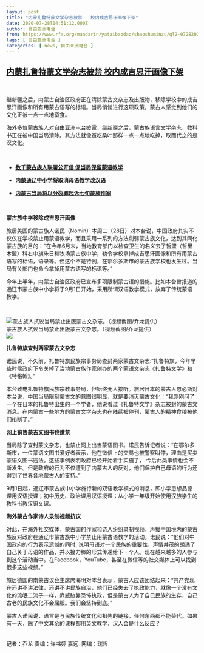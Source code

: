 ```yaml
---
layout: post
title: "内蒙扎鲁特蒙文学杂志被禁   校内成吉思汗画像下架"
date: 2020-07-28T14:51:12.000Z
author: 自由亚洲电台
from: https://www.rfa.org/mandarin/yataibaodao/shaoshuminzu/ql2-07282020063029.html
tags: [ 自由亚洲电台 ]
categories: [ news, 自由亚洲电台 ]
---
```

<!--1595947872000-->
[内蒙扎鲁特蒙文学杂志被禁   校内成吉思汗画像下架](https://www.rfa.org/mandarin/yataibaodao/shaoshuminzu/ql2-07282020063029.html)
------

<div>
<p> </p><p>继新疆之后，内蒙古自治区政府正在清除蒙古文杂志及出版物，移除学校中的成吉思汗画像和所有用蒙古语写的标语。当局悄悄进行这项政策，蒙古人感觉到他们的文化正被一点一点地蚕食。</p><p>海外多位蒙古族人对自由亚洲电台披露，继新疆之后，蒙古族语言文学杂志，教科书正在被中国当局清除。其方法就像蚕吃桑叶那样一点一点地吃掉，取而代之的是汉文化。</p><p> </p><ul><li><b><a class="external-link" href="http://www.rfa.org/mandarin/yataibaodao/shaoshuminzu/ql-07072020061953.html">数千蒙古族人联署公开信 促当局保留蒙语教学</a></b></li></ul><ul><li><b><a class="external-link" href="http://www.rfa.org/mandarin/yataibaodao/shaoshuminzu/ql2-06242020064348.html">内蒙通辽中小学将取消母语教学改汉语</a></b></li></ul><ul><li><b><a class="external-link" href="http://www.rfa.org/mandarin/Xinwen/1-07232018115537.html">内蒙古当局将以分裂罪起诉七旬蒙族作家</a></b></li></ul><p> </p><p><b>蒙古族中学移除成吉思汗画像</b></p><p>旅居美国的蒙古族人诺民（Nomin）本周二（28日）对本台说，中国政府其实不仅仅在学校禁止用蒙语教学，而且采用一系列的方法削弱蒙古族文化，达到其同化蒙古族的目的：“在今年6月末，当地教育部门以检查卫生的名义去了哲盟（哲里木盟）科右中旗朱日和牧场蒙古族中学，勒令学校拿掉成吉思汗画像和所有用蒙古语写的标语，语录等。但这个不是特例，在鄂尔多斯市的蒙古族学校也发生过。当局有关部门也命令拿掉用蒙古语写的标语等。”</p><p>今年上半年，内蒙古自治区政府已宣布多项限制蒙古语的措施。比如本台曾报道的通辽市蒙古族中小学将于9月1日开始，采用所谓双语教学模式，放弃了传统蒙语教学。</p><p> </p><p><div class="image-inline captioned" style="width:1112px;"><div style="width:1112px;"><img alt="蒙古族人抗议当局禁止出版蒙古文杂志。（视频截图/乔龙提供）" src="https://www.rfa.org/mandarin/yataibaodao/shaoshuminzu/ql2-07282020063029.html/m0728-ql2p2.jpg" title="蒙古族人抗议当局禁止出版蒙古文杂志。（视频截图/乔龙提供）"/></div><div class="image-caption"><span style="width:1112px;">蒙古族人抗议当局禁止出版蒙古文杂志。（视频截图/乔龙提供）</span><span class="copyright"> </span></div><div id="zoomattribute"><a class="single_image" href="/mandarin/yataibaodao/shaoshuminzu/ql2-07282020063029.html/m0728-ql2p2.jpg" title="蒙古族人抗议当局禁止出版蒙古文杂志。（视频截图/乔龙提供）"><img src="/rfa_resources/graphics/icon-zoom.png"/></a></div></div></p><p><b>扎鲁特旗查封两家蒙古文杂志</b></p><p>诺民说，不久前，扎鲁特旗民族宗事务局查封两家蒙古文杂志:“扎鲁特旗，今年早些时候政府下令关掉了当地蒙古族作家创办的两个蒙语文杂志《扎鲁特文学》和《特格翰》。”</p><p>本台致电扎鲁特旗民族宗教事务局，但始终无人接听。旅居日本的蒙古人忽必斯对本台说，中国当局限制蒙古文的意图很明显，就是要消灭蒙古文化：“我刚刚问了一个在日本的扎鲁特出生的一个学者，他说看过《扎鲁特文学》杂志被封的蒙古文消息。在内蒙古一些地方的蒙古文学杂志也在陆续被停刊，蒙古人的精神食粮被他们掐断了。”</p><p><b>网上销售蒙古文图书也遭禁</b></p><p>当局除了查封蒙文杂志，也禁止网上出售蒙语图书。诺民告诉记者说：“在鄂尔多斯市，一位蒙语文图书爱好者表示，他在微信上的交易也被警察叫停，理由是买卖蒙语文图书违法。这些事例表明政府已经开始着手实施了， 今后此类事情也会不断发生。但是政府的行为不仅遭到了内蒙古人的反对，他们保护自己母语的行为还得到了世界各地蒙古人的支持。”</p><p>9月1日起，通辽市蒙古族中小学施行新的双语教学模式的消息，即小学思想品德课用汉语授课；初中历史、政治课用汉语授课；从小学一年级开始使用汉族学生的教科书教汉语文课。</p><p><b>海外蒙古作家诗人录制视频抗议</b></p><p>对此，在海外社交媒体，蒙古国的作家和诗人纷纷录制视频，声援中国境内的蒙古族反对政府在通辽市蒙古族中小学禁止用蒙古语教学的活动。诺民说：“他们对中国政府的行为表示遗憾的同时, 说明母语对一个民族的重要性，声情并茂的朗诵了自己关于母语的作品，并以接力棒的形式传递给下一个人。现在越来越多的人参与到这个活动当中。在Facebook，YouTube，甚至在微信等的社交媒体上可以找到很多这些视频。”</p><p>旅居德国的南蒙古议会主席席海明对本台表示，蒙古人应该团结起来：“共产党现在还讲不讲法律，还讲不讲民族自治，他们已经失去了执政能力，就像一个没有文化的流氓二流子一样，靠威胁靠恐怖执政，但是蒙古人为了自己民族的生存，自己古老的民族文化不会屈服。我们会坚持到底。”</p><p>蒙古人诺民说，语言是与民族传统文化和祖先的链接，任何东西都不能替代。如果有一天，除了中文其余的课程都用英文教学，汉人会是什么反应？<br/><br/> <br/>记者：乔龙 责编：许书婷 嘉远  网编：瑞哲</p>
</div>

